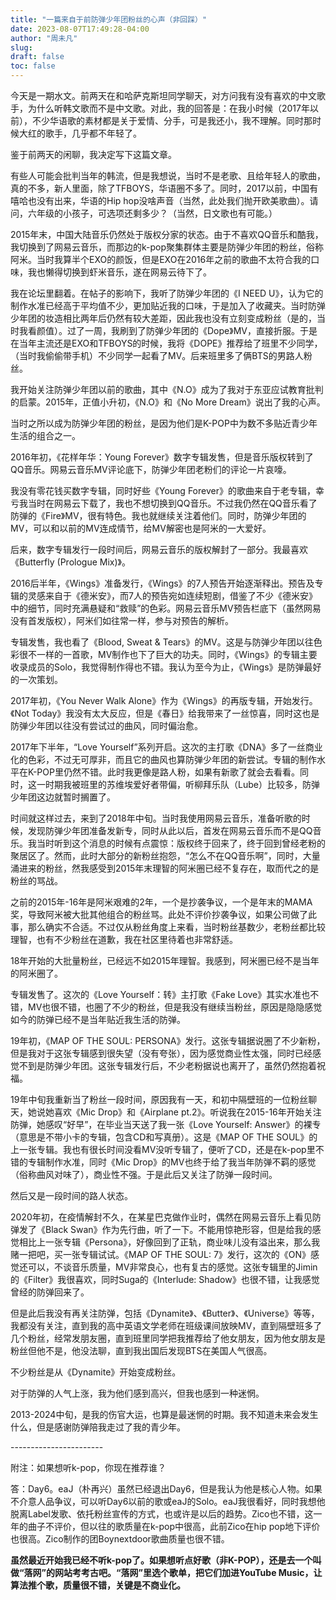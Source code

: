 ```yaml
---
title: "一篇来自于前防弹少年团粉丝的心声（非回踩）"
date: 2023-08-07T17:49:28-04:00
author: "周未凡"
slug:
draft: false
toc: false
---
```

<p>今天是一期水文。前两天在和哈萨克斯坦同学聊天，对方问我有没有喜欢的中文歌手，为什么听韩文歌而不是中文歌。对此，我的回答是：在我小时候（2017年以前），不少华语歌的素材都是关于爱情、分手，可是我还小，我不理解。同时那时候大红的歌手，几乎都不年轻了。</p>
<p>鉴于前两天的闲聊，我决定写下这篇文章。</p>
<p>有些人可能会批判当年的韩流，但是我想说，当时不是老歌、且给年轻人的歌曲，真的不多，新人里面，除了TFBOYS，华语圈不多了。同时，2017以前，中国有嘻哈也没有出来，华语的Hip hop没啥声音（当然，此处我们抛开欧美歌曲）。请问，六年级的小孩子，可选项还剩多少？（当然，日文歌也有可能。）</p>
<p>2015年末，中国大陆音乐仍然处于版权分家的状态。由于不喜欢QQ音乐和酷我，我切换到了网易云音乐，而那边的k-pop聚集群体主要是防弹少年团的粉丝，俗称阿米。当时我算半个EXO的颜饭，但是EXO在2016年之前的歌曲不太符合我的口味，我也懒得切换到虾米音乐，遂在网易云待下了。</p>
<p>我在论坛里翻着。在帖子的影响下，我听了防弹少年团的《I NEED U》，认为它的制作水准已经高于平均值不少，更加贴近我的口味，于是加入了收藏夹。当时防弹少年团的妆造相比两年后仍然有较大差距，因此我也没有立刻变成粉丝（是的，当时我看颜值）。过了一周，我刷到了防弹少年团的《Dope》MV，直接折服。于是在当年主流还是EXO和TFBOYS的时候，我将《DOPE》推荐给了班里不少同学，（当时我偷偷带手机）不少同学一起看了MV。后来班里多了俩BTS的男路人粉丝。</p>
<p>我开始关注防弹少年团以前的歌曲，其中《N.O》成为了我对于东亚应试教育批判的启蒙。2015年，正值小升初，《N.O》和《No More Dream》说出了我的心声。</p>
<p>当时之所以成为防弹少年团的粉丝，是因为他们是K-POP中为数不多贴近青少年生活的组合之一。</p>
<p>2016年初，《花样年华：Young Forever》数字专辑发售，但是音乐版权转到了QQ音乐。网易云音乐MV评论底下，防弹少年团老粉们的评论一片哀嚎。<p>
<p>我没有零花钱买数字专辑，同时好些《Young Forever》的歌曲来自于老专辑，幸亏我当时在网易云下载了，我也不想切换到QQ音乐。不过我仍然在QQ音乐看了防弹的《Fire》MV，很有特色。我也就继续关注着他们。同时，防弹少年团的MV，可以和以前的MV连成情节，给MV解密也是阿米的一大爱好。</p>
<p>后来，数字专辑发行一段时间后，网易云音乐的版权解封了一部分。我最喜欢《Butterfly (Prologue Mix)》。</p>
<p>2016后半年，《Wings》准备发行，《Wings》的7人预告开始逐渐释出。预告及专辑的灵感来自于《德米安》，而7人的预告宛如连续短剧，借鉴了不少《德米安》中的细节，同时充满悬疑和“救赎”的色彩。网易云音乐MV预告栏底下（虽然网易没有首发版权），阿米们如往常一样，参与对预告的解析。</p>
<p>专辑发售，我也看了《Blood, Sweat & Tears》的MV。这是与防弹少年团以往色彩很不一样的一首歌，MV制作也下了巨大的功夫。同时，《Wings》的专辑主要收录成员的Solo，我觉得制作得也不错。我认为至今为止，《Wings》是防弹最好的一次策划。</p>
<p>2017年初，《You Never Walk Alone》作为《Wings》的再版专辑，开始发行。《Not Today》我没有太大反应，但是《春日》给我带来了一丝惊喜，同时这也是防弹少年团以往没有尝试过的曲风，同时偏治愈。</p>
<p>2017年下半年，“Love Yourself”系列开启。这次的主打歌《DNA》多了一丝商业化的色彩，不过无可厚非，而且它的曲风也算防弹少年团的新尝试。专辑的制作水平在K-POP里仍然不错。此时我更像是路人粉，如果有新歌了就会去看看。同时，这一时期我被班里的苏维埃爱好者带偏，听柳拜乐队（Lube）比较多，防弹少年团这边就暂时搁置了。</p>
<p>时间就这样过去，来到了2018年中旬。当时我使用网易云音乐，准备听歌的时候，发现防弹少年团准备发新专，同时从此以后，首发在网易云音乐而不是QQ音乐。我当时听到这个消息的时候有点震惊：版权终于回来了，终于回到曾经老粉的聚居区了。然而，此时大部分的新粉丝抱怨，“怎么不在QQ音乐啊”，同时，大量涌进来的粉丝，然我感受到2015年末理智的阿米圈已经不复存在，取而代之的是粉丝的骂战。</p>
<p>之前的2015年-16年是阿米艰难的2年，一个是抄袭争议，一个是年末的MAMA奖，导致阿米被大批其他组合的粉丝骂。此处不评价抄袭争议，如果公司做了此事，那么确实不合适。不过仅从粉丝角度上来看，当时粉丝基数少，老粉丝都比较理智，也有不少粉丝在道歉，我在社区里待着也非常舒适。</p>
<p>18年开始的大批量粉丝，已经远不如2015年理智。我感到，阿米圈已经不是当年的阿米圈了。</p>
<p>专辑发售了。这次的《Love Yourself：转》主打歌《Fake Love》其实水准也不错，MV也很不错，也圈了不少的粉丝，但是我没有继续当粉丝，原因是隐隐感觉如今的防弹已经不是当年贴近我生活的防弹。</p>
<p>19年初，《MAP OF THE SOUL: PERSONA》发行。这张专辑据说圈了不少新粉，但是我对于这张专辑感到很失望（没有夸张），因为感觉商业性太强，同时已经感觉不到是防弹少年团。这张专辑发行后，不少老粉据说也离开了，虽然仍然抱着祝福。</p>
<p>19年中旬我重新当了粉丝一段时间，原因我有一天，和初中隔壁班的一位粉丝聊天，她说她喜欢《Mic Drop》和《Airplane pt.2》。听说我在2015-16年开始关注防弹，她感叹“好早”，在毕业当天送了我一张《Love Yourself: Answer》的裸专（意思是不带小卡的专辑，包含CD和写真册）。这是《MAP OF THE SOUL》的上一张专辑。我也有很长时间没看MV没听专辑了，便听了CD，还是在k-pop里不错的专辑制作水准，同时《Mic Drop》的MV也终于给了我当年防弹不羁的感觉（俗称曲风对味了），商业性不强。于是此后又关注了防弹一段时间。</p>
<p>然后又是一段时间的路人状态。</p>
<p>2020年初，在疫情解封不久，在某星巴克做作业时，偶然在网易云音乐上看见防弹发了《Black Swan》作为先行曲，听了一下。不能用惊艳形容，但是给我的感觉相比上一张专辑《Persona》，好像回到了正轨，商业味儿没有溢出来，那么我赌一把吧，买一张专辑试试。《MAP OF THE SOUL: 7》发行，这次的《ON》感觉还可以，不谈音乐质量，MV非常良心，也有复古的感觉。这张专辑里的Jimin的《Filter》我很喜欢，同时Suga的《Interlude: Shadow》也很不错，让我感觉曾经的防弹回来了。</p>
<p>但是此后我没有再关注防弹，包括《Dynamite》、《Butter》、《Universe》等等，我都没有关注，直到我的高中英语文学老师在班级课间放映MV，直到隔壁班多了几个粉丝，经常发朋友圈，直到班里同学把我推荐给了他女朋友，因为他女朋友是粉丝但他不是，他没法聊，直到我出国后发现BTS在美国人气很高。</p>
<p>不少粉丝是从《Dynamite》开始变成粉丝。</p>
<p>对于防弹的人气上涨，我为他们感到高兴，但我也感到一种迷惘。</p>
<p>2013-2024中旬，是我的伤官大运，也算是最迷惘的时期。我不知道未来会发生什么，但是感谢防弹陪我走过了我的青少年。</p>
<p>-----------------------</p>
<p>附注：如果想听k-pop，你现在推荐谁？</p>
<p>答：Day6。eaJ（朴再兴）虽然已经退出Day6，但是我认为他是核心人物。如果不介意人品争议，可以听Day6以前的歌或eaJ的Solo。eaJ我很看好，同时我想他脱离Label发歌、依托粉丝宣传的方式，也或许是以后的趋势。Zico也不错，这一年的曲子不评价，但以往的歌质量在k-pop中很高，此前Zico在hip pop地下评价也很高。Zico制作的团Boynextdoor歌曲质量也很不错。</p>
<p><b>虽然最近开始我已经不听k-pop了。如果想听点好歌（非K-POP），还是去一个叫做“落网”的网站考考古吧。“落网”里选个歌单，把它们加进YouTube Music，让算法推个歌，质量很不错，关键是不商业化。</b></p>